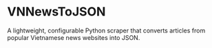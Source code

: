 # VNNewsToJSON
A lightweight, configurable Python scraper that converts articles from popular Vietnamese news websites into JSON.

